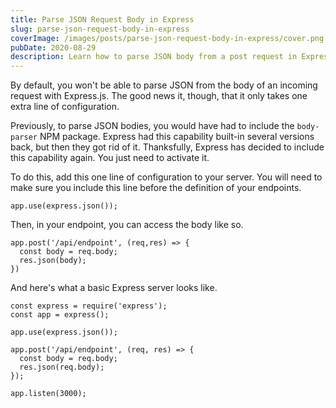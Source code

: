 ```yaml
---
title: Parse JSON Request Body in Express
slug: parse-json-request-body-in-express
coverImage: /images/posts/parse-json-request-body-in-express/cover.png
pubDate: 2020-08-29
description: Learn how to parse JSON body from a post request in Express.
---
```


By default, you won't be able to parse JSON from the body of an incoming request with Express.js. The good news it, though, that it only takes one extra line of configuration.

Previously, to parse JSON bodies, you would have had to include the `body-parser` NPM package. Express had this capability built-in several versions back, but then they got rid of it. Thanksfully, Express has decided to include this capability again. You just need to activate it.

To do this, add this one line of configuration to your server. You will need to make sure you include this line before the definition of your endpoints.

    app.use(express.json());

Then, in your endpoint, you can access the body like so.

    app.post('/api/endpoint', (req,res) => {
      const body = req.body;
      res.json(body);
    })

And here's what a basic Express server looks like.

    const express = require('express');
    const app = express();

    app.use(express.json());

    app.post('/api/endpoint', (req, res) => {
      const body = req.body;
      res.json(req.body);
    });

    app.listen(3000);

